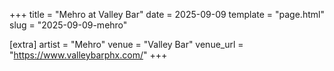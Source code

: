 +++
title = "Mehro at Valley Bar"
date = 2025-09-09
template = "page.html"
slug = "2025-09-09-mehro"

[extra]
artist = "Mehro"
venue = "Valley Bar"
venue_url = "https://www.valleybarphx.com/"
+++
